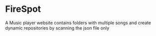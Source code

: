 # FireSpot
A Music player website contains folders with multiple songs and create dynamic repositories by scanning the json file only   
